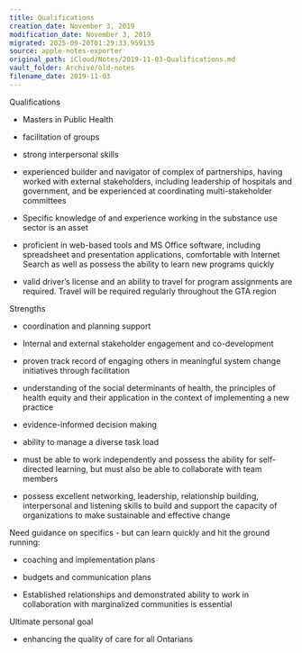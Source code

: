 ```yaml
---
title: Qualifications
creation_date: November 3, 2019
modification_date: November 3, 2019
migrated: 2025-09-20T01:29:33.959135
source: apple-notes-exporter
original_path: iCloud/Notes/2019-11-03-Qualifications.md
vault_folder: Archive/old-notes
filename_date: 2019-11-03
---
```





Qualifications 
- Masters in Public Health

- facilitation of groups

- strong interpersonal skills

- experienced builder and navigator of complex of partnerships, having worked with external stakeholders, including leadership of hospitals and government, and be experienced at coordinating multi-stakeholder committees

- Specific knowledge of and experience working in the substance use sector is an asset

- proficient in web-based tools and MS Office software, including spreadsheet and presentation applications, comfortable with Internet Search as well as possess the ability to learn new programs quickly

- valid driver’s license and an ability to travel for program assignments are required. Travel will be required regularly throughout the GTA region

Strengths 
- coordination and planning support 

- Internal and external stakeholder engagement and co-development

- proven track record of engaging others in meaningful system change initiatives through facilitation

- understanding of the social determinants of health, the principles of health equity and their application in the context of implementing a new practice

- evidence-informed decision making

- ability to manage a diverse task load

- must be able to work independently and possess the ability for self-directed learning, but must also be able to collaborate with team members

- possess excellent networking, leadership, relationship building, interpersonal and listening skills to build and support the capacity of organizations to make sustainable and effective change

Need guidance on specifics - but can learn quickly and hit the ground running: 

- coaching and implementation plans

- budgets and communication plans

- Established relationships and demonstrated ability to work in collaboration with marginalized communities is essential

Ultimate personal goal

- enhancing the quality of care for all Ontarians

